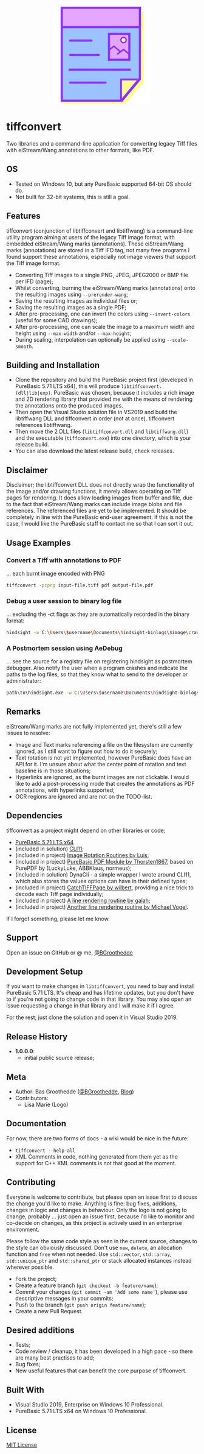 <p align="center"><img src="./logo/sizes/tiffconvert.256x256.png" alt="tiffconvert logo" /></p>

# tiffconvert
Two libraries and a command-line application for converting legacy Tiff files with eiStream/Wang annotations to other formats, like PDF.

## OS
* Tested on Windows 10, but any PureBasic supported 64-bit OS should do. 
* Not built for 32-bit systems, this is still a goal.

## Features
tiffconvert (conjunction of libtiffconvert and libtiffwang) is a command-line utility program aiming at users of the legacy Tiff image format, with embedded eiStream/Wang marks (annotations). These 
eiStream/Wang marks (annotations) are stored in a Tiff IFD tag, not many free programs I found support these annotations, especially not image viewers that support the Tiff image format. 

* Converting Tiff images to a single PNG, JPEG, JPEG2000 or BMP file per IFD (page);
* Whilst converting, burning the eiStream/Wang marks (annotations) onto the resulting images using `--prerender-wang`;
* Saving the resulting images as individual files or;
* Saving the resulting images as a single PDF;
* After pre-processing, one can invert the colors using `--invert-colors` (useful for some CAD drawings);
* After pre-processing, one can scale the image to a maximum width and height using `--max-width` and/or `--max-height`;
* During scaling, interpolation can optionally be applied using `--scale-smooth`.

## Building and Installation
* Clone the repository and build the PureBasic project first (developed in PureBasic 5.71 LTS x64), this will produce `libtiffconvert.(dll|lib|exp)`. PureBasic was chosen, because 
it includes a rich image and 2D rendering library that provided me with the means of rendering the annotations onto the produced images. 
* Then open the Visual Studio solution file in VS2019 and build the libtiffwang DLL and tiffconvert in order (not at once). tiffconvert references libtiffwang. 
* Then move the 2 DLL files (`libtiffconvert.dll` and `libtiffwang.dll`) and the executable (`tiffconvert.exe`) into one directory, which is your release build.
* You can also download the latest release build, check releases.

## Disclaimer
Disclaimer; the libtiffconvert DLL does not directly wrap the functionality of the image and/or drawing functions, it merely allows operating on Tiff pages for rendering. 
It does allow loading images from buffer and file, due to the fact that eiStream/Wang marks can include image blobs and file references. The referenced files are yet to be implemented.
It should be completely in line with the PureBasic end-user agreement. If this is not the case, I would like the PureBasic staff to contact me so that I can sort it out.

## Usage Examples
### Convert a Tiff with annotations to PDF
... each burnt image encoded with PNG

```bash
tiffconvert -pcpng input-file.tiff pdf output-file.pdf
```

### Debug a user session to binary log file
... excluding the -ct flags as they are automatically recorded in the binary format:

```bash
hindsight -w C:\Users\$username\Documents\hindsight-binlogs\$image\crash_$date_$time_$random.hind launch -S -r5 -i5 "H:\Software\Some-Legacy-Program.exe" "param1" "param2"
```

### A Postmortem session using AeDebug
... see the source for a registry file on registering hindsight as postmortem debugger. Also notify the user when a program crashes and indicate the paths to the log files, so that they know what to send to the developer or administrator:

```bash
path\to\hindsight.exe -w C:\Users\$username\Documents\hindsight-binlogs\$image\crash_$date_$time_$random.hind mortem -Sn -r5 -i5 -p %ld -e %ld %j %p
```

## Remarks
eiStream/Wang marks are not fully implemented yet, there's still a few issues to resolve:
* Image and Text marks referencing a file on the filesystem are currently ignored, as I still want to figure out how to do it securely;
* Text rotation is not yet implemented, however PureBasic does have an API for it. I'm unsure about what the center point of rotation and text baseline is in those situations;
* Hyperlinks are ignored, as the burnt images are not clickable. I would like to add a post-processing mode that creates the annotations as PDF annotations, with hyperlinks supported;
* OCR regions are ignored and are not on the TODO-list.

## Dependencies
tiffconvert as a project might depend on other libraries or code;

* [PureBasic 5.71 LTS x64](https://purebasic.com)
* (included in solution) [CLI11](https://github.com/CLIUtils/CLI11);
* (included in project) [Image Rotation Routines by Luis](https://www.purebasic.fr/english/viewtopic.php?f=12&t=38975);
* (included in project) [PureBasic PDF Module by Thorsten1867](https://www.purebasic.fr/english/viewtopic.php?f=12&t=69267), based on PurePDF by (LuckyLuke, ABBKlaus, normeus);
* (included in solution) DynaCli - a simple wrapper I wrote around CLI11, which also stores the values options can have in their defined types;
* (included in project) [CatchTIFFPage by wilbert](https://www.purebasic.fr/english/viewtopic.php?f=13&t=58880#p441476), providing a nice trick to decode each Tiff page individually;
* (included in project) [A line rendering routine by galah](https://www.purebasic.fr/english/viewtopic.php?f=13&t=43570#p334079);
* (included in project) [Another line rendering routine by Michael Vogel](https://www.purebasic.fr/english/viewtopic.php?f=13&t=43570#p333664).

If I forgot something, please let me know.

## Support
Open an issue on GitHub or @ me, [@BGroothedde](https://twitter.com/BGroothedde)

## Development Setup
If you want to make changes in `libtiffconvert`, you need to buy and install PureBasic 5.71 LTS. It's cheap and has lifetime updates, but you don't have to if you're not going to 
change code in that library. You may also open an issue requesting a change in that library and I will make it if I agree.

For the rest; just clone the solution and open it in Visual Studio 2019.

## Release History
- **1.0.0.0**:
    - initial public source release;

## Meta
- Author: Bas Groothedde ([@BGroothedde](https://twitter.com/BGroothedde), [Blog](https://www.xoru.net))
- Contributors: 
    - Lisa Marie (Logo)

## Documentation
For now, there are two forms of docs - a wiki would be nice in the future:

- `tiffconvert --help-all`
- XML Comments in code, nothing generated from them yet as the support for C++ XML comments is not that good at the moment.

## Contributing
Everyone is welcome to contribute, but please open an issue first to discuss the change you'd like to make. Anything is fine: bug fixes, additions, changes in logic and changes in behaviour. Only the logo is not going to change, probably ... just open an issue first, because I'd like to monitor and co-decide on changes, as this project is actively used in an enterprise environment.

Please follow the same code style as seen in the current source, changes to the style can obviously discussed. Don't use `new`, `delete`, an allocation function and `free` when not needed. Use `std::vector`, `std::array`, `std::unique_ptr` and `std::shared_ptr` or stack allocated instances instead wherever possible. 

- Fork the project;
- Create a feature branch (`git checkout -b feature/name`);
- Commit your changes (`git commit -am 'Add some name'`), please use descriptive messages in your commits;
- Push to the branch (`git push origin feature/name`);
- Create a new Pull Request.

## Desired additions
- Tests;
- Code review / cleanup, it has been developed in a high pace - so there are many best practises to add;
- Bug fixes;
- New useful features that can benefit the core purpose of tiffconvert.

## Built With
- Visual Studio 2019, Enterprise on Windows 10 Professional.
- PureBasic 5.71 LTS x64 on Windows 10 Professional.

## License
[MIT License](LICENSE.md)
